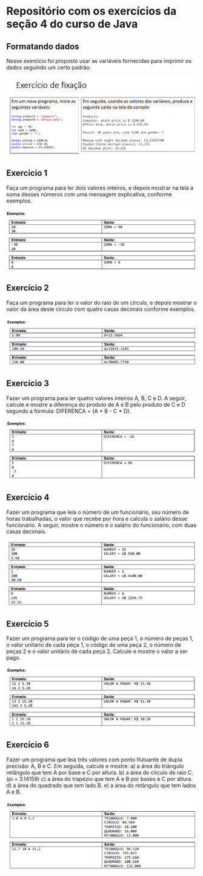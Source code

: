 # Repositório com os exercícios da seção 4 do curso de Java

## Formatando dados

Nesse exercício foi proposto usar as variáveis fornecidas para imprimir os dados seguindo um certo padrão.

![img](/parte4/exercicio0.png)

## Exercicio 1

Faça um programa para ler dois valores inteiros, e depois mostrar na tela a soma desses números com uma mensagem explicativa, conforme exemplos.

![img](/parte4/exercicio1.png)

## Exercício 2

Faça um programa para ler o valor do raio de um círculo, e depois mostrar o valor da área deste círculo com quatro casas decimais conforme exemplos.

![img](/parte4/exercicio2.png)

## Exercício 3

Fazer um programa para ler quatro valores inteiros A, B, C e D. A seguir, calcule e mostre a diferença do produto de A e B pelo produto de C e D segundo a fórmula: DIFERENCA = (A * B - C * D).

![img](/parte4/exercicio3.png)

## Exercício 4

Fazer um programa que leia o número de um funcionário, seu número de horas trabalhadas, o valor que recebe por hora e calcula o salário desse funcionário. A seguir, mostre o número e o salário do funcionário, com duas casas decimais.

![img](/parte4/exercicio4.png)

## Exercício 5

Fazer um programa para ler o código de uma peça 1, o número de peças 1, o valor unitário de cada peça 1, o código de uma peça 2, o número de peças 2 e o valor unitário de cada peça 2. Calcule e mostre o valor a ser pago.

![img](/parte4/exercicio5.png)

## Exercício 6

Fazer um programa que leia três valores com ponto flutuante de dupla precisão: A, B e C. Em seguida, calcule e mostre:
a) a área do triângulo retângulo que tem A por base e C por altura.
b) a área do círculo de raio C. (pi = 3.14159)
c) a área do trapézio que tem A e B por bases e C por altura.
d) a área do quadrado que tem lado B.
e) a área do retângulo que tem lados A e B.

![img](/parte4/exercicio6.png)